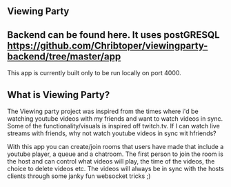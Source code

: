 
## Viewing Party
## Backend can be found here. It uses postGRESQL https://github.com/Chribtoper/viewingparty-backend/tree/master/app
This app is currently built only to be run locally on port 4000.

## What is Viewing Party?
The Viewing party project was inspired from the times where i'd be watching youtube videos with my friends and want to watch videos in sync. Some of the functionality/visuals is inspired off twitch.tv. If I can watch live streams with friends, why not watch youtube videos in sync wit hfriends? 

With this app you can create/join rooms that users have made that include a youtube player, a queue and a chatroom. The first person to join the room is the host and can control what videos will play, the time of the videos, the choice to delete videos etc. The videos will always be in sync with the hosts clients through some janky fun websocket tricks ;)
